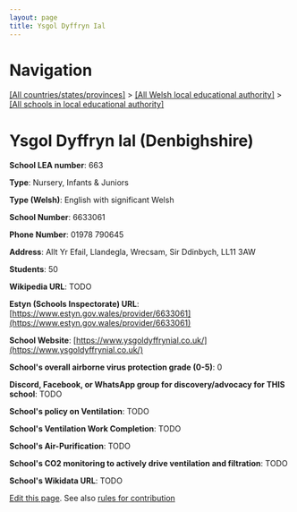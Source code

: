 ```yaml
---
layout: page
title: Ysgol Dyffryn Ial
---
```

# Navigation

[[All countries/states/provinces]](../../..) > [[All Welsh local educational authority]](../..) > [[All schools in local educational authority]](..)

# Ysgol Dyffryn Ial (Denbighshire)

**School LEA number**: 663

**Type**: Nursery, Infants & Juniors

**Type (Welsh)**: English with significant Welsh

**School Number**: 6633061

**Phone Number**: 01978 790645

**Address**: Allt Yr Efail, Llandegla, Wrecsam, Sir Ddinbych, LL11 3AW

**Students**: 50

**Wikipedia URL**: TODO

**Estyn (Schools Inspectorate) URL**: [https://www.estyn.gov.wales/provider/6633061](https://www.estyn.gov.wales/provider/6633061)

**School Website**: [https://www.ysgoldyffrynial.co.uk/](https://www.ysgoldyffrynial.co.uk/)

**School's overall airborne virus protection grade (0-5)**: 0

**Discord, Facebook, or WhatsApp group for discovery/advocacy for THIS school**: TODO

**School's policy on Ventilation**: TODO

**School's Ventilation Work Completion**: TODO

**School's Air-Purification**: TODO

**School's CO2 monitoring to actively drive ventilation and filtration**: TODO

**School's Wikidata URL**: TODO




[Edit this page](https://github.com/ventilate-schools/Wales/edit/prif/./Denbighshire/Ysgol_Dyffryn_Ial.md). See also [rules for contribution](../../../contribution-rules/)